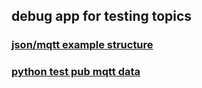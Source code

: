## debug app for testing topics

### [json/mqtt example structure](mqtt_strucutre.json)

### [python test pub mqtt data](mqtt_pubdata.py)